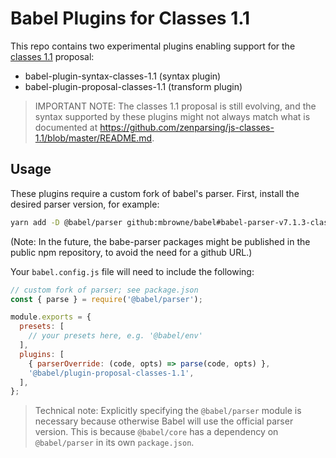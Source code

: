 # Babel Plugins for Classes 1.1

This repo contains two experimental plugins enabling support for the [classes 1.1](https://github.com/zenparsing/js-classes-1.1) proposal:

- babel-plugin-syntax-classes-1.1 (syntax plugin)
- babel-plugin-proposal-classes-1.1 (transform plugin)

> IMPORTANT NOTE: The classes 1.1 proposal is still evolving, and the syntax supported by these plugins might not always match what is documented at https://github.com/zenparsing/js-classes-1.1/blob/master/README.md.

## Usage

These plugins require a custom fork of babel's parser. First, install the desired parser version, for example:

```bash
yarn add -D @babel/parser github:mbrowne/babel#babel-parser-v7.1.3-classes1.1-0.0.2-gitpkg
```

(Note: In the future, the babe-parser packages might be published in the public npm repository, to avoid the need for a github URL.)

Your `babel.config.js` file will need to include the following:

```js
// custom fork of parser; see package.json
const { parse } = require('@babel/parser');

module.exports = {
  presets: [
    // your presets here, e.g. '@babel/env'
  ],
  plugins: [
    { parserOverride: (code, opts) => parse(code, opts) },
    '@babel/plugin-proposal-classes-1.1',
  ],
};
```

> Technical note: Explicitly specifying the `@babel/parser` module is necessary because otherwise Babel will use the official parser version. This is because `@babel/core` has a dependency on `@babel/parser` in its own `package.json`.
